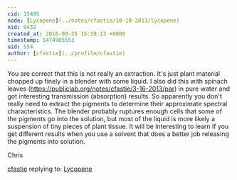 ```yaml
---
cid: 15495
node: [Lycopene](../notes/cfastie/10-10-2013/lycopene)
nid: 9432
created_at: 2016-09-26 15:59:13 +0000
timestamp: 1474905553
uid: 554
author: [cfastie](../profile/cfastie)
---
```


You are correct that this is not really an extraction. It's just plant material chopped up finely in a blender with some liquid. I also did this with spinach leaves (https://publiclab.org/notes/cfastie/3-16-2013/par) in pure water and got interesting transmission (absorption) results. So apparently you don't really need to extract the pigments to determine their approximate spectral characteristics. The blender probably ruptures enough cells that some of the pigments go into the solution, but most of the liquid is more likely a suspension of tiny pieces of plant tissue. It will be interesting to learn if you get different results when you use a solvent that does a better job releasing the pigments into solution. 

Chris

[cfastie](../profile/cfastie) replying to: [Lycopene](../notes/cfastie/10-10-2013/lycopene)

